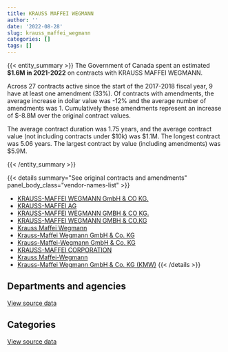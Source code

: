 ```yaml
---
title: KRAUSS MAFFEI WEGMANN
author: ''
date: '2022-08-28'
slug: krauss_maffei_wegmann
categories: []
tags: []
---
```


<script src="/rmarkdown-libs/htmlwidgets/htmlwidgets.js"></script>
<link href="/rmarkdown-libs/datatables-css/datatables-crosstalk.css" rel="stylesheet" />
<script src="/rmarkdown-libs/datatables-binding/datatables.js"></script>
<script src="/rmarkdown-libs/jquery/jquery-3.6.0.min.js"></script>
<link href="/rmarkdown-libs/dt-core-bootstrap/css/dataTables.bootstrap.min.css" rel="stylesheet" />
<link href="/rmarkdown-libs/dt-core-bootstrap/css/dataTables.bootstrap.extra.css" rel="stylesheet" />
<script src="/rmarkdown-libs/dt-core-bootstrap/js/jquery.dataTables.min.js"></script>
<script src="/rmarkdown-libs/dt-core-bootstrap/js/dataTables.bootstrap.min.js"></script>
<link href="/rmarkdown-libs/crosstalk/css/crosstalk.min.css" rel="stylesheet" />
<script src="/rmarkdown-libs/crosstalk/js/crosstalk.min.js"></script>
<script src="/rmarkdown-libs/htmlwidgets/htmlwidgets.js"></script>
<link href="/rmarkdown-libs/datatables-css/datatables-crosstalk.css" rel="stylesheet" />
<script src="/rmarkdown-libs/datatables-binding/datatables.js"></script>
<script src="/rmarkdown-libs/jquery/jquery-3.6.0.min.js"></script>
<link href="/rmarkdown-libs/dt-core-bootstrap/css/dataTables.bootstrap.min.css" rel="stylesheet" />
<link href="/rmarkdown-libs/dt-core-bootstrap/css/dataTables.bootstrap.extra.css" rel="stylesheet" />
<script src="/rmarkdown-libs/dt-core-bootstrap/js/jquery.dataTables.min.js"></script>
<script src="/rmarkdown-libs/dt-core-bootstrap/js/dataTables.bootstrap.min.js"></script>
<link href="/rmarkdown-libs/crosstalk/css/crosstalk.min.css" rel="stylesheet" />
<script src="/rmarkdown-libs/crosstalk/js/crosstalk.min.js"></script>

{{< entity_summary >}}
The Government of Canada spent an estimated **\$1.6M in 2021-2022** on contracts with KRAUSS MAFFEI WEGMANN.

Across 27 contracts active since the start of the 2017-2018 fiscal year, 9 have at least one amendment (33%). Of contracts with amendments, the average increase in dollar value was -12% and the average number of amendments was 1. Cumulatively these amendments represent an increase of \$-8.8M over the original contract values.

The average contract duration was 1.75 years, and the average contract value (not including contracts under \$10k) was \$1.1M. The longest contract was 5.06 years. The largest contract by value (including amendments) was \$5.9M.

{{< /entity_summary >}}

{{< details summary="See original contracts and amendments" panel_body_class="vendor-names-list" >}}
- [KRAUSS-MAFFEI WEGMANN GmbH & CO KG.](https://search.open.canada.ca/en/ct/?sort=contract_value_f%20desc&page=1&search_text=%22KRAUSS-MAFFEI%20WEGMANN%20GmbH%20%26%20CO%20KG.%22)
- [KRAUSS-MAFFEI AG](https://search.open.canada.ca/en/ct/?sort=contract_value_f%20desc&page=1&search_text=%22KRAUSS-MAFFEI%20AG%22)
- [KRAUSS-MAFFEI WEGMANN GMBH & CO KG.](https://search.open.canada.ca/en/ct/?sort=contract_value_f%20desc&page=1&search_text=%22KRAUSS-MAFFEI%20WEGMANN%20GMBH%20%26%20CO%20KG.%22)
- [KRAUSS-MAFFEI WEGMANN GMBH & CO.KG](https://search.open.canada.ca/en/ct/?sort=contract_value_f%20desc&page=1&search_text=%22KRAUSS-MAFFEI%20WEGMANN%20GMBH%20%26%20CO.KG%22)
- [Krauss Maffei Wegmann](https://search.open.canada.ca/en/ct/?sort=contract_value_f%20desc&page=1&search_text=%22Krauss%20Maffei%20Wegmann%22)
- [Krauss-Maffei Wegmann GmbH & Co. KG](https://search.open.canada.ca/en/ct/?sort=contract_value_f%20desc&page=1&search_text=%22Krauss-Maffei%20Wegmann%20GmbH%20%26%20Co.%20KG%22)
- [Krauss-Maffei-Wegmann GmbH & Co. KG](https://search.open.canada.ca/en/ct/?sort=contract_value_f%20desc&page=1&search_text=%22Krauss-Maffei-Wegmann%20GmbH%20%26%20Co.%20KG%22)
- [KRAUSS-MAFFEI CORPORATION](https://search.open.canada.ca/en/ct/?sort=contract_value_f%20desc&page=1&search_text=%22KRAUSS-MAFFEI%20CORPORATION%22)
- [Krauss Maffei-Wegmann](https://search.open.canada.ca/en/ct/?sort=contract_value_f%20desc&page=1&search_text=%22Krauss%20Maffei-Wegmann%22)
- [Krauss-Maffei Wegmann GmbH & Co. KG (KMW)](https://search.open.canada.ca/en/ct/?sort=contract_value_f%20desc&page=1&search_text=%22Krauss-Maffei%20Wegmann%20GmbH%20%26%20Co.%20KG%20%28KMW%29%22)
{{< /details >}}

## Departments and agencies

<div id="htmlwidget-1" style="width:100%;height:auto;" class="datatables html-widget"></div>
<script type="application/json" data-for="htmlwidget-1">{"x":{"style":"bootstrap","filter":"none","vertical":false,"data":[["<a href=\"/departments/dnd-mdn/\">National Defence<\/a>"],[4958703.94],[5676460.05],[4121957.24],[1579389.79]],"container":"<table class=\"table table-striped table-hover row-border order-column display\">\n  <thead>\n    <tr>\n      <th>Department<\/th>\n      <th>2018-2019<\/th>\n      <th>2019-2020<\/th>\n      <th>2020-2021<\/th>\n      <th>2021-2022<\/th>\n    <\/tr>\n  <\/thead>\n<\/table>","options":{"order":[[4,"desc"]],"pageLength":10,"autoWidth":true,"columnDefs":[{"targets":1,"render":"function(data, type, row, meta) {\n    return type !== 'display' ? data : DTWidget.formatCurrency(data, \"$\", 2, 3, \",\", \".\", true, null);\n  }"},{"targets":2,"render":"function(data, type, row, meta) {\n    return type !== 'display' ? data : DTWidget.formatCurrency(data, \"$\", 2, 3, \",\", \".\", true, null);\n  }"},{"targets":3,"render":"function(data, type, row, meta) {\n    return type !== 'display' ? data : DTWidget.formatCurrency(data, \"$\", 2, 3, \",\", \".\", true, null);\n  }"},{"targets":4,"render":"function(data, type, row, meta) {\n    return type !== 'display' ? data : DTWidget.formatCurrency(data, \"$\", 2, 3, \",\", \".\", true, null);\n  }"},{"width":"16%","targets":[1,2,3,4]},{"className":"dt-right","targets":[1,2,3,4]}],"orderClasses":false}},"evals":["options.columnDefs.0.render","options.columnDefs.1.render","options.columnDefs.2.render","options.columnDefs.3.render"],"jsHooks":[]}</script>
<p class="text-right">
<a href="https://github.com/GoC-Spending/contracts-data/tree/main/data/out/vendors/krauss_maffei_wegmann/summary_by_fiscal_year_by_department.csv" class="source-data-link btn btn-link">View source data</a>
</p>

## Categories

<div id="htmlwidget-2" style="width:100%;height:auto;" class="datatables html-widget"></div>
<script type="application/json" data-for="htmlwidget-2">{"x":{"style":"bootstrap","filter":"none","vertical":false,"data":[["<a href=\"/categories/defence/\">Defence<\/a>"],[4958703.94],[5676460.05],[4121957.24],[1579389.79]],"container":"<table class=\"table table-striped table-hover row-border order-column display\">\n  <thead>\n    <tr>\n      <th>Category<\/th>\n      <th>2018-2019<\/th>\n      <th>2019-2020<\/th>\n      <th>2020-2021<\/th>\n      <th>2021-2022<\/th>\n    <\/tr>\n  <\/thead>\n<\/table>","options":{"order":[[4,"desc"]],"dom":"t","pageLength":30,"autoWidth":true,"columnDefs":[{"targets":1,"render":"function(data, type, row, meta) {\n    return type !== 'display' ? data : DTWidget.formatCurrency(data, \"$\", 2, 3, \",\", \".\", true, null);\n  }"},{"targets":2,"render":"function(data, type, row, meta) {\n    return type !== 'display' ? data : DTWidget.formatCurrency(data, \"$\", 2, 3, \",\", \".\", true, null);\n  }"},{"targets":3,"render":"function(data, type, row, meta) {\n    return type !== 'display' ? data : DTWidget.formatCurrency(data, \"$\", 2, 3, \",\", \".\", true, null);\n  }"},{"targets":4,"render":"function(data, type, row, meta) {\n    return type !== 'display' ? data : DTWidget.formatCurrency(data, \"$\", 2, 3, \",\", \".\", true, null);\n  }"},{"width":"16%","targets":[1,2,3,4]},{"className":"dt-right","targets":[1,2,3,4]}],"orderClasses":false,"lengthMenu":[10,25,30,50,100]}},"evals":["options.columnDefs.0.render","options.columnDefs.1.render","options.columnDefs.2.render","options.columnDefs.3.render"],"jsHooks":[]}</script>
<p class="text-right">
<a href="https://github.com/GoC-Spending/contracts-data/tree/main/data/out/vendors/krauss_maffei_wegmann/summary_by_fiscal_year_by_category.csv" class="source-data-link btn btn-link">View source data</a>
</p>
